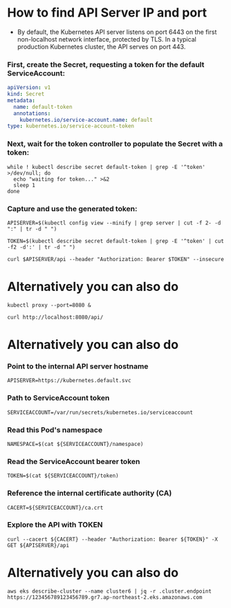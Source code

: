 # How to find API Server IP and port

- By default, the Kubernetes API server listens on port 6443 on the first non-localhost network interface, protected by TLS. In a typical production Kubernetes cluster, the API serves on port 443. 

### First, create the Secret, requesting a token for the default ServiceAccount:

```yaml
apiVersion: v1
kind: Secret
metadata:
  name: default-token
  annotations:
    kubernetes.io/service-account.name: default
type: kubernetes.io/service-account-token
```

### Next, wait for the token controller to populate the Secret with a token:
```
while ! kubectl describe secret default-token | grep -E '^token' >/dev/null; do
  echo "waiting for token..." >&2
  sleep 1
done
```


### Capture and use the generated token:
```
APISERVER=$(kubectl config view --minify | grep server | cut -f 2- -d ":" | tr -d " ")

TOKEN=$(kubectl describe secret default-token | grep -E '^token' | cut -f2 -d':' | tr -d " ")

curl $APISERVER/api --header "Authorization: Bearer $TOKEN" --insecure
```
# Alternatively you can also do 
```
kubectl proxy --port=8080 &

curl http://localhost:8080/api/
```

# Alternatively you can also do
### Point to the internal API server hostname
```
APISERVER=https://kubernetes.default.svc
```

### Path to ServiceAccount token
```
SERVICEACCOUNT=/var/run/secrets/kubernetes.io/serviceaccount
```

### Read this Pod's namespace
```
NAMESPACE=$(cat ${SERVICEACCOUNT}/namespace)
```

### Read the ServiceAccount bearer token
```
TOKEN=$(cat ${SERVICEACCOUNT}/token)
```

### Reference the internal certificate authority (CA)
```
CACERT=${SERVICEACCOUNT}/ca.crt
```

### Explore the API with TOKEN
```
curl --cacert ${CACERT} --header "Authorization: Bearer ${TOKEN}" -X GET ${APISERVER}/api
```

# Alternatively you can also do
```
aws eks describe-cluster --name cluster6 | jq -r .cluster.endpoint
https://123456789123456789.gr7.ap-northeast-2.eks.amazonaws.com
```